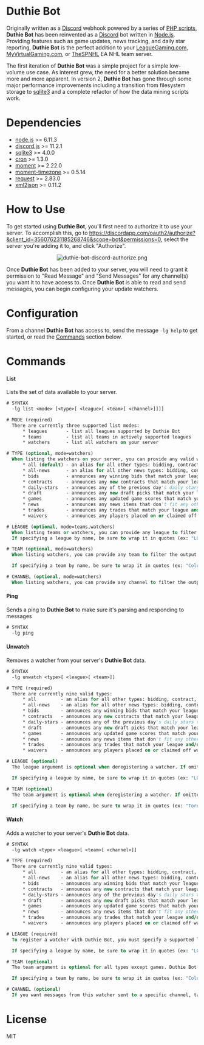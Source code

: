 Duthie Bot
===============
Originally written as a [Discord](https://discordapp.com/) webhook powered by a series of [PHP scripts](http://php.net/), **Duthie Bot** has been reinvented as a [Discord](https://discordapp.com/) bot written in [Node.js](https://nodejs.org/). Providing features such as game updates, news tracking, and daily star reporting, **Duthie Bot** is the perfect addition to your [LeagueGaming.com](https://www.leaguegaming.com), [MyVirtualGaming.com](https://vghl.myvirtualgaming.com/), or [TheSPNHL](https://thespnhl.com) EA NHL team server.

The first iteration of **Duthie Bot** was a simple project for a simple low-volume use case. As interest grew, the need for a better solution became more and more apparent. In version 2, **Duthie Bot** has gone through some major performance improvements including a transition from filesystem storage to [sqlite3](https://www.sqlite.org/index.html) and a complete refactor of how the data mining scripts work.

Dependencies
============
 * [node.js](https://nodejs.org/) >= 6.11.3
 * [discord.js](//github.com/hydrabolt/discord.js) >= 11.2.1
 * [sqlite3](//github.com/mapbox/node-sqlite3) >= 4.0.0
 * [cron](//github.com/kelektiv/node-cron) >= 1.3.0
 * [moment](https://momentjs.com/) >= 2.22.0
 * [moment-timezone](https://momentjs.com/timezone/) >= 0.5.14
 * [request](//github.com/request/request) >= 2.83.0
 * [xml2json](//github.com/buglabs/node-xml2json) >= 0.11.2

How to Use
==========
To get started using **Duthie Bot**, you'll first need to authorize it to use your server. To accomplish this, go to https://discordapp.com/oauth2/authorize?&client_id=356076231185268746&scope=bot&permissions=0, select the server you're adding it to, and click "Authorize".

<p align="center"><img alt="duthie-bot-discord-authorize.png" src="https://i.imgur.com/Tk4Tk8z.png" /></p>

Once **Duthie Bot** has been added to your server, you will need to grant it permission to "Read Message" and "Send Messages" for any channel(s) you want it to have access to. Once **Duthie Bot** is able to read and send messages, you can begin configuring your update watchers.

Configuration
=============
From a channel **Duthie Bot** has access to, send the message `-lg help` to get started, or read the [Commands](#commands) section below.

Commands
========
#### List
Lists the set of data available to your server.
```vb
# SYNTAX
  -lg list <mode> [<type>[ <league>[ <team>[ <channel>]]]]

# MODE (required)
  There are currently three supported list modes:
      * leagues       - list all leagues supported by Duthie Bot
      * teams         - list all teams in actively supported leagues
      * watchers      - list all watchers on your server

# TYPE (optional, mode=watchers)
  When listing the watchers on your server, you can provide any valid watcher type to filter the output on. The valid watcher types are:
      * all (default) - an alias for all other types: bidding, contract, draft, games, news, trades, waivers
      * all-news      - an alias for all other news types: bidding, contract, draft, news, trades, waivers
      * bids          - announces any winning bids that match your league and/or team filters
      * contracts     - announces any new contracts that match your league and/or team filters
      * daily-stars   - announces any of the previous day's daily stars that match your league and/or team filters
      * draft         - announces any new draft picks that match your league and/or team filters
      * games         - announces any updated game scores that match your league and/or team filters
      * news          - announces any news items that don't fit any other type, passes through the Duthie Bot news filter, and that matches your league and/or team filters
      * trades        - announces any trades that match your league and/or team filters
      * waivers       - announces any players placed on or claimed off waivers that match your league and/or team filters

# LEAGUE (optional, mode=teams,watchers)
  When listing teams or watchers, you can provide any league to filter the output on. See -lg list leagues for a list of valid leagues.
  If specifying a league by name, be sure to wrap it in quotes (ex: "LGHL PSN") or remove any spaces (ex: LGHLPSN).

# TEAM (optional, mode=watchers)
  When listing watchers, you can provide any team to filter the output on. See -lg list teams for a list of valid teams.

  If specifying a team by name, be sure to wrap it in quotes (ex: "Columbus Blue Jackets") or remove any spaces (ex: ColumbusBlueJackets).

# CHANNEL (optional, mode=watchers)
  When listing watchers, you can provide any channel to filter the output on.
```

#### Ping
Sends a ping to **Duthie Bot** to make sure it's parsing and responding to messages
```vb
# SYNTAX
  -lg ping
```

#### Unwatch
Removes a watcher from your server's **Duthie Bot** data.
```vb
# SYNTAX
  -lg unwatch <type>[ <league>[ <team>]]

# TYPE (required)
  There are currently nine valid types:
      * all         - an alias for all other types: bidding, contract, draft, games, news, trades, waivers
      * all-news    - an alias for all other news types: bidding, contract, draft, news, trades, waivers
      * bids        - announces any winning bids that match your league and/or team filters
      * contracts   - announces any new contracts that match your league and/or team filters
      * daily-stars - announces any of the previous day's daily stars that match your league and/or team filters
      * draft       - announces any new draft picks that match your league and/or team filters
      * games       - announces any updated game scores that match your league and/or team filters
      * news        - announces any news items that don't fit any other type, passes through the Duthie Bot news filter, and that matches your league and/or team filters
      * trades      - announces any trades that match your league and/or team filters
      * waivers     - announces any players placed on or claimed off waivers that match your league and/or team filters

# LEAGUE (optional)
  The league argument is optional when deregistering a watcher. If omitted, all watchers that match the other arguments will be removed. To specify a league, simple enter the league's id or name found on LeagueGaming.com. For a list of valid leagues, see -lg list leagues.

  If specifying a league by name, be sure to wrap it in quotes (ex: "LGHL PSN") or remove any spaces (ex: LGHLPSN).

# TEAM (optional)
  The team argument is optional when deregistering a watcher. If omitted, all watchers that match the other arguments will be removed. To specify a team, simple enter the team's id or name found on LeagueGaming.com. For a list of valid teams, see -lg list teams.

  If specifying a team by name, be sure to wrap it in quotes (ex: "Toronto Maple Leafs") or remove any spaces (ex: TorontoMapleLeafs).
```

#### Watch
Adds a watcher to your server's **Duthie Bot** data.
```vb
# SYNTAX
  -lg watch <type> <league>[ <team>[ <channel>]]

# TYPE (required)
  There are currently nine valid types:
      * all         - an alias for all other types: bidding, contract, draft, games, news, trades, waivers
      * all-news    - an alias for all other news types: bidding, contract, draft, news, trades, waivers
      * bids        - announces any winning bids that match your league and/or team filters
      * contracts   - announces any new contracts that match your league and/or team filters
      * daily-stars - announces any of the previous day's daily stars that match your league and/or team filters
      * draft       - announces any new draft picks that match your league and/or team filters
      * games       - announces any updated game scores that match your league and/or team filters
      * news        - announces any news items that don't fit any other type, passes through the Duthie Bot news filter, and that matches your league and/or team filters
      * trades      - announces any trades that match your league and/or team filters
      * waivers     - announces any players placed on or claimed off waivers that match your league and/or team filters

# LEAGUE (required)
  To register a watcher with Duthie Bot, you must specify a supported league from LeagueGaming.com. Duthie Bot does not support leagueless watchers at this time. To specify a league, simply enter the league's id or name found on LeagueGaming.com. For a list of valid leagues, see -lg list leagues.

  If specifying a league by name, be sure to wrap it in quotes (ex: "LGHL PSN") or remove any spaces (ex: LGHLPSN).

# TEAM (optional)
  The team argument is optional for all types except games. Duthie Bot does not support teamless game watchers. To specify a team, simply enter the team's id or name found on LeagueGaming.com. For a list of valid teams, see -lg list teams.

  If specifying a team by name, be sure to wrap it in quotes (ex: "Columbus Blue Jackets") or remove any spaces (ex: ColumbusBlueJackets).

# CHANNEL (optional)
  If you want messages from this watcher sent to a specific channel, tag it at the end of the command. If none are specified, messages will be sent to the server's default channel.
```

License
=======
MIT
